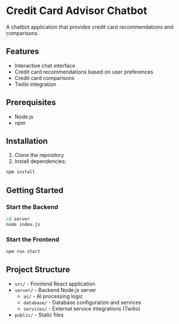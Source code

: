 # Credit Card Advisor Chatbot

A chatbot application that provides credit card recommendations and comparisons.

## Features

- Interactive chat interface
- Credit card recommendations based on user preferences
- Credit card comparisons
- Twilio integration

## Prerequisites

- Node.js
- npm

## Installation

1. Clone the repository
2. Install dependencies:

```bash
npm install
```

## Getting Started

### Start the Backend

```bash
cd server
node index.js
```

### Start the Frontend

```bash
npm run start
```

## Project Structure

- `src/` - Frontend React application
- `server/` - Backend Node.js server
  - `ai/` - AI processing logic
  - `database/` - Database configuration and services
  - `services/` - External service integrations (Twilio)
- `public/` - Static files 